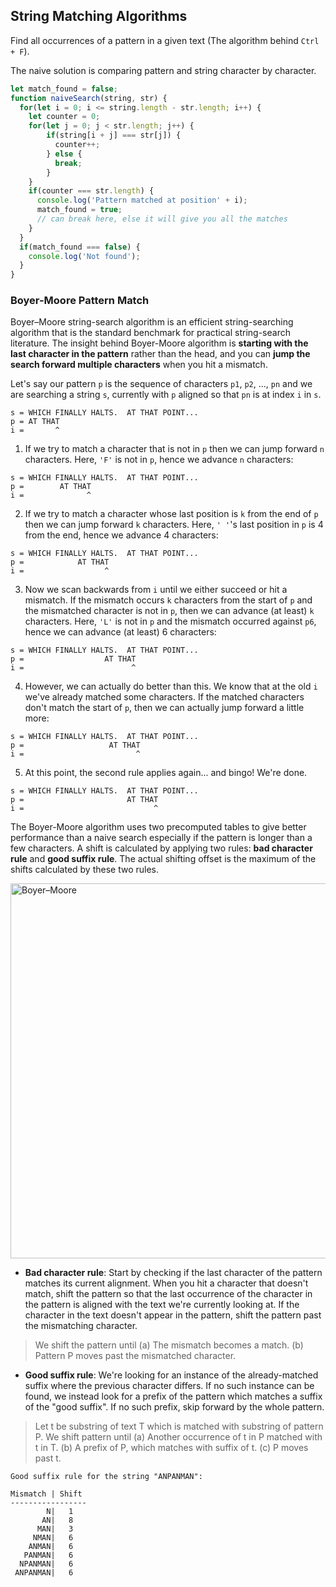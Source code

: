 ## String Matching Algorithms
Find all occurrences of a pattern in a given text (The algorithm behind `Ctrl + F`).

The naive solution is comparing pattern and string character by character.
```js
let match_found = false;
function naiveSearch(string, str) {
  for(let i = 0; i <= string.length - str.length; i++) {
    let counter = 0;
    for(let j = 0; j < str.length; j++) {
        if(string[i + j] === str[j]) {    
          counter++;
        } else { 
          break;
        }
    }
    if(counter === str.length) { 
      console.log('Pattern matched at position' + i);
      match_found = true;
      // can break here, else it will give you all the matches
    }
  }
  if(match_found === false) {
    console.log('Not found');
  }
}
```

### Boyer-Moore Pattern Match
Boyer–Moore string-search algorithm is an efficient string-searching algorithm that is the standard benchmark for practical string-search literature. The insight behind Boyer-Moore algorithm is **starting with the last character in the pattern** rather than the head, and you can **jump the search forward multiple characters** when you hit a mismatch.

Let's say our pattern `p` is the sequence of characters `p1`, `p2`, ..., `pn` and we are searching a string `s`, currently with `p` aligned so that `pn` is at index `i` in `s`.

```
s = WHICH FINALLY HALTS.  AT THAT POINT...
p = AT THAT
i =       ^
```

1. If we try to match a character that is not in `p` then we can jump forward `n` characters. Here, `'F'` is not in `p`, hence we advance `n` characters:
```
s = WHICH FINALLY HALTS.  AT THAT POINT...
p =        AT THAT
i =              ^
```

2. If we try to match a character whose last position is `k` from the end of `p` then we can jump forward `k` characters. Here, `' '`'s last position in `p` is 4 from the end, hence we advance 4 characters:
```
s = WHICH FINALLY HALTS.  AT THAT POINT...
p =            AT THAT
i =                  ^
```

3. Now we scan backwards from `i` until we either succeed or hit a mismatch. If the mismatch occurs `k` characters from the start of `p` and the mismatched character is not in `p`, then we can advance (at least) `k` characters. Here, `'L'` is not in `p` and the mismatch occurred against `p6`, hence we can advance (at least) 6 characters:
```
s = WHICH FINALLY HALTS.  AT THAT POINT...
p =                  AT THAT
i =                        ^

```

4. However, we can actually do better than this. We know that at the old `i` we've already matched some characters. If the matched characters don't match the start of `p`, then we can actually jump forward a little more:
```
s = WHICH FINALLY HALTS.  AT THAT POINT...
p =                   AT THAT
i =                         ^
```

5. At this point, the second rule applies again... and bingo! We're done.
```
s = WHICH FINALLY HALTS.  AT THAT POINT...
p =                       AT THAT
i =                             ^
```

The Boyer-Moore algorithm uses two precomputed tables to give better performance than a naive search especially if the pattern is longer than a few characters. A shift is calculated by applying two rules: **bad character rule** and **good suffix rule**. The actual shifting offset is the maximum of the shifts calculated by these two rules.

<img alt="Boyer–Moore" src="https://ftp.bmp.ovh/imgs/2020/11/1102a76014e669d0.png" width="600" />

- **Bad character rule**: Start by checking if the last character of the pattern matches its current alignment. When you hit a character that doesn't match, shift the pattern so that the last occurrence of the character in the pattern is aligned with the text we're currently looking at. If the character in the text doesn't appear in the pattern, shift the pattern past the mismatching character.

> We shift the pattern until (a) The mismatch becomes a match. (b) Pattern P moves past the mismatched character.

- **Good suffix rule**: We're looking for an instance of the already-matched suffix where the previous character differs. If no such instance can be found, we instead look for a prefix of the pattern which matches a suffix of the "good suffix". If no such prefix, skip forward by the whole pattern.

> Let t be substring of text T which is matched with substring of pattern P. We shift pattern until (a) Another occurrence of t in P matched with t in T. (b) A prefix of P, which matches with suffix of t. (c) P moves past t.

```
Good suffix rule for the string "ANPANMAN":

Mismatch | Shift 
-----------------
        N|   1
       AN|   8 
      MAN|   3
     NMAN|   6
    ANMAN|   6
   PANMAN|   6
  NPANMAN|   6
 ANPANMAN|   6
```
